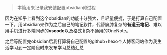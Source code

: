 >本篇用来记录我安装配置obsidian的过程

因为在知乎上看到这个obsidian的功能十分强大，且轻量便捷，于是打算自己配置一下，用obsidian来作为之后自己的笔记软件，代替臃肿复杂的**有道云笔记**、难以用手机进行多端同步的**vscode**以及格式复杂不通用的OneNote。

之后等配置完obsidian后我打算将自己配置的github+hexo个人博客网站作为我生活学习到一定阶段时来发布学习总结汇总